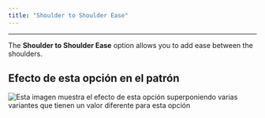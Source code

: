 ```yaml
---
title: "Shoulder to Shoulder Ease"
---
```


***

The **Shoulder to Shoulder Ease** option allows you to add ease between the shoulders.

## Efecto de esta opción en el patrón

![Esta imagen muestra el efecto de esta opción superponiendo varias variantes que tienen un valor diferente para esta opción](noble_shouldertoshoulderease_sample.svg "Efecto de esta opción en el patrón")
